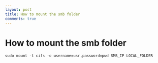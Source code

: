 ```yaml
---
layout: post
title: How to mount the smb folder
comments: true
---
```


# How to mount the smb folder 

    sudo mount -t cifs -o username=usr,password=pwd SMB_IP LOCAL_FOLDER
